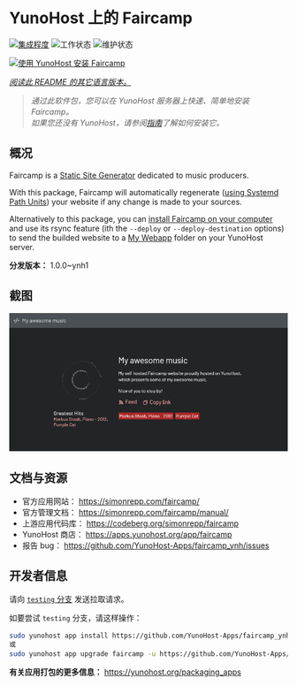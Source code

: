 <!--
注意：此 README 由 <https://github.com/YunoHost/apps/tree/master/tools/readme_generator> 自动生成
请勿手动编辑。
-->

# YunoHost 上的 Faircamp

[![集成程度](https://apps.yunohost.org/badge/integration/faircamp)](https://ci-apps.yunohost.org/ci/apps/faircamp/)
![工作状态](https://apps.yunohost.org/badge/state/faircamp)
![维护状态](https://apps.yunohost.org/badge/maintained/faircamp)

[![使用 YunoHost 安装 Faircamp](https://install-app.yunohost.org/install-with-yunohost.svg)](https://install-app.yunohost.org/?app=faircamp)

*[阅读此 README 的其它语言版本。](./ALL_README.md)*

> *通过此软件包，您可以在 YunoHost 服务器上快速、简单地安装 Faircamp。*  
> *如果您还没有 YunoHost，请参阅[指南](https://yunohost.org/install)了解如何安装它。*

## 概况

Faircamp is a [Static Site Generator](https://en.wikipedia.org/wiki/Static_site_generator) dedicated to music producers.

With this package, Faircamp will automatically regenerate ([using Systemd Path Units](https://www.putorius.net/systemd-path-units.html)) your website if any change is made to your sources.

Alternatively to this package, you can [install Faircamp on your computer](https://simonrepp.com/faircamp/manual/installation.html) and use its rsync feature (ith the `--deploy` or `--deploy-destination` options) to send the builded website to a [My Webapp](https://apps.yunohost.org/app/my_webapp) folder on your YunoHost server.


**分发版本：** 1.0.0~ynh1

## 截图

![Faircamp 的截图](./doc/screenshots/faircamp-screenshot.png)

## 文档与资源

- 官方应用网站： <https://simonrepp.com/faircamp/>
- 官方管理文档： <https://simonrepp.com/faircamp/manual/>
- 上游应用代码库： <https://codeberg.org/simonrepp/faircamp>
- YunoHost 商店： <https://apps.yunohost.org/app/faircamp>
- 报告 bug： <https://github.com/YunoHost-Apps/faircamp_ynh/issues>

## 开发者信息

请向 [`testing` 分支](https://github.com/YunoHost-Apps/faircamp_ynh/tree/testing) 发送拉取请求。

如要尝试 `testing` 分支，请这样操作：

```bash
sudo yunohost app install https://github.com/YunoHost-Apps/faircamp_ynh/tree/testing --debug
或
sudo yunohost app upgrade faircamp -u https://github.com/YunoHost-Apps/faircamp_ynh/tree/testing --debug
```

**有关应用打包的更多信息：** <https://yunohost.org/packaging_apps>
